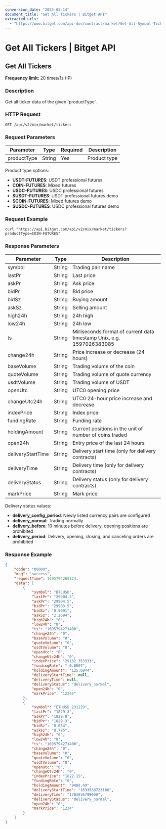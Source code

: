 ```yaml
---
conversion_date: "2025-03-14"
document_title: "Get All Tickers | Bitget API"
extracted_urls:
  - "https://www.bitget.com/api-doc/contract/market/Get-All-Symbol-Ticker"
---
```


# Get All Tickers | Bitget API

## Get All Tickers

**Frequency limit:** 20 times/1s (IP)

### Description
Get all ticker data of the given 'productType'.

### HTTP Request
```
GET /api/v2/mix/market/tickers
```

### Request Parameters
| Parameter    | Type   | Required | Description             |
|--------------|--------|----------|-------------------------|
| productType | String | Yes      | Product type            |

Product type options:
- **USDT-FUTURES**: USDT professional futures  
- **COIN-FUTURES**: Mixed futures  
- **USDC-FUTURES**: USDC professional futures  
- **SUSDT-FUTURES**: USDT professional futures demo  
- **SCOIN-FUTURES**: Mixed futures demo  
- **SUSDC-FUTURES**: USDC professional futures demo  

### Request Example
```
curl "https://api.bitget.com/api/v2/mix/market/tickers?productType=COIN-FUTURES"
```

### Response Parameters
| Parameter           | Type   | Description                                                                 |
|--------------------|--------|-----------------------------------------------------------------------------|
| symbol             | String | Trading pair name                                                           |
| lastPr             | String | Last price                                                                  |
| askPr              | String | Ask price                                                                   |
| bidPr              | String | Bid price                                                                   |
| bidSz              | String | Buying amount                                                               |
| askSz              | String | Selling amount                                                              |
| high24h            | String | 24h high                                                                    |
| low24h             | String | 24h low                                                                     |
| ts                 | String | Milliseconds format of current data timestamp Unix, e.g. 1597026383085      |
| change24h          | String | Price increase or decrease (24 hours)                                      |
| baseVolume         | String | Trading volume of the coin                                                  |
| quoteVolume        | String | Trading volume of quote currency                                            |
| usdtVolume         | String | Trading volume of USDT                                                      |
| openUtc            | String | UTC0 opening price                                                          |
| changeUtc24h       | String | UTC0 24-hour price increase and decrease                                    |
| indexPrice         | String | Index price                                                                 |
| fundingRate        | String | Funding rate                                                                |
| holdingAmount      | String | Current positions in the unit of number of coins traded                    |
| open24h            | String | Entry price of the last 24 hours                                           |
| deliveryStartTime  | String | Delivery start time (only for delivery contracts)                          |
| deliveryTime       | String | Delivery time (only for delivery contracts)                                |
| deliveryStatus     | String | Delivery status (only for delivery contracts)                              |
| markPrice          | String | Mark price                                                                  |

Delivery status values:
- **delivery_config_period**: Newly listed currency pairs are configured  
- **delivery_normal**: Trading normally  
- **delivery_before**: 10 minutes before delivery, opening positions are prohibited  
- **delivery_period**: Delivery, opening, closing, and canceling orders are prohibited  

### Response Example
```json
{
    "code": "00000",
    "msg": "success",
    "requestTime": 1695794269124,
    "data": [
        {
            "symbol": "BTCUSD",
            "lastPr": "29904.5",
            "askPr": "29904.5",
            "bidPr": "29903.5",
            "bidSz": "0.5091",
            "askSz": "2.2694",
            "high24h": "0",
            "low24h": "0",
            "ts": "1695794271400",
            "change24h": "0",
            "baseVolume": "0",
            "quoteVolume": "0",
            "usdtVolume": "0",
            "openUtc": "0",
            "changeUtc24h": "0",
            "indexPrice": "29132.353333",
            "fundingRate": "-0.0007",
            "holdingAmount": "125.6844",
            "deliveryStartTime": null,
            "deliveryTime": null,
            "deliveryStatus": "delivery_normal",
            "open24h": "0",
            "markPrice": "12345"
        },
        {
            "symbol": "ETHUSD_231229",
            "lastPr": "1829.3",
            "askPr": "1829.8",
            "bidPr": "1829.3",
            "bidSz": "0.054",
            "askSz": "0.785",
            "high24h": "0",
            "low24h": "0",
            "ts": "1695794271400",
            "change24h": "0",
            "baseVolume": "0",
            "quoteVolume": "0",
            "usdtVolume": "0",
            "openUtc": "0",
            "changeUtc24h": "0",
            "indexPrice": "1822.15",
            "fundingRate": "0",
            "holdingAmount": "9488.49",
            "deliveryStartTime": "1693538723186",
            "deliveryTime": "1703836799000",
            "deliveryStatus": "delivery_normal",
            "open24h": "0",
            "markPrice": "1234"
        }
    ]
}
```
